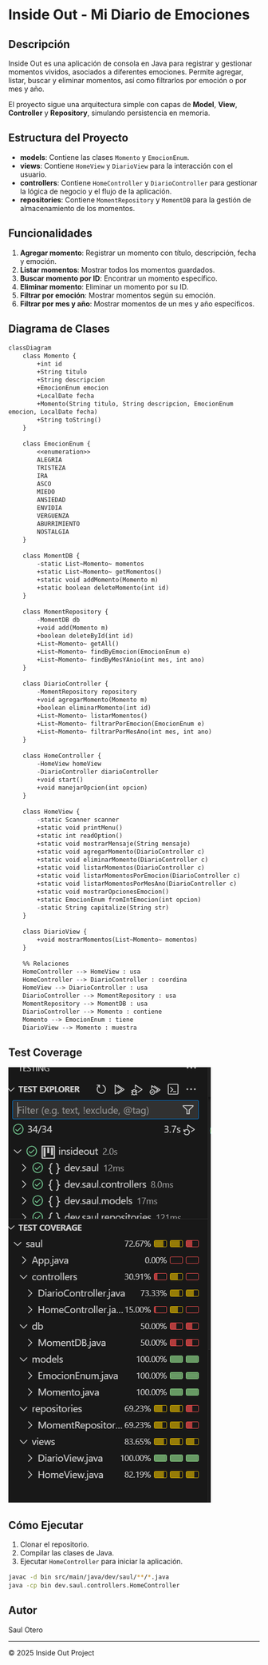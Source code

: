 # Inside Out - Mi Diario de Emociones

## Descripción

Inside Out es una aplicación de consola en Java para registrar y gestionar momentos vividos, asociados a diferentes emociones. Permite agregar, listar, buscar y eliminar momentos, así como filtrarlos por emoción o por mes y año.

El proyecto sigue una arquitectura simple con capas de **Model**, **View**, **Controller** y **Repository**, simulando persistencia en memoria.

## Estructura del Proyecto

- **models**: Contiene las clases `Momento` y `EmocionEnum`.
- **views**: Contiene `HomeView` y `DiarioView` para la interacción con el usuario.
- **controllers**: Contiene `HomeController` y `DiarioController` para gestionar la lógica de negocio y el flujo de la aplicación.
- **repositories**: Contiene `MomentRepository` y `MomentDB` para la gestión de almacenamiento de los momentos.

## Funcionalidades

1. **Agregar momento**: Registrar un momento con título, descripción, fecha y emoción.
2. **Listar momentos**: Mostrar todos los momentos guardados.
3. **Buscar momento por ID**: Encontrar un momento específico.
4. **Eliminar momento**: Eliminar un momento por su ID.
5. **Filtrar por emoción**: Mostrar momentos según su emoción.
6. **Filtrar por mes y año**: Mostrar momentos de un mes y año específicos.

## Diagrama de Clases

```mermaid
classDiagram
    class Momento {
        +int id
        +String titulo
        +String descripcion
        +EmocionEnum emocion
        +LocalDate fecha
        +Momento(String titulo, String descripcion, EmocionEnum emocion, LocalDate fecha)
        +String toString()
    }

    class EmocionEnum {
        <<enumeration>>
        ALEGRIA
        TRISTEZA
        IRA
        ASCO
        MIEDO
        ANSIEDAD
        ENVIDIA
        VERGUENZA
        ABURRIMIENTO
        NOSTALGIA
    }

    class MomentDB {
        -static List~Momento~ momentos
        +static List~Momento~ getMomentos()
        +static void addMomento(Momento m)
        +static boolean deleteMomento(int id)
    }

    class MomentRepository {
        -MomentDB db
        +void add(Momento m)
        +boolean deleteById(int id)
        +List~Momento~ getAll()
        +List~Momento~ findByEmocion(EmocionEnum e)
        +List~Momento~ findByMesYAnio(int mes, int ano)
    }

    class DiarioController {
        -MomentRepository repository
        +void agregarMomento(Momento m)
        +boolean eliminarMomento(int id)
        +List~Momento~ listarMomentos()
        +List~Momento~ filtrarPorEmocion(EmocionEnum e)
        +List~Momento~ filtrarPorMesAno(int mes, int ano)
    }

    class HomeController {
        -HomeView homeView
        -DiarioController diarioController
        +void start()
        +void manejarOpcion(int opcion)
    }

    class HomeView {
        -static Scanner scanner
        +static void printMenu()
        +static int readOption()
        +static void mostrarMensaje(String mensaje)
        +static void agregarMomento(DiarioController c)
        +static void eliminarMomento(DiarioController c)
        +static void listarMomentos(DiarioController c)
        +static void listarMomentosPorEmocion(DiarioController c)
        +static void listarMomentosPorMesAno(DiarioController c)
        +static void mostrarOpcionesEmocion()
        +static EmocionEnum fromIntEmocion(int opcion)
        -static String capitalize(String str)
    }

    class DiarioView {
        +void mostrarMomentos(List~Momento~ momentos)
    }

    %% Relaciones
    HomeController --> HomeView : usa
    HomeController --> DiarioController : coordina
    HomeView --> DiarioController : usa
    DiarioController --> MomentRepository : usa
    MomentRepository --> MomentDB : usa
    DiarioController --> Momento : contiene
    Momento --> EmocionEnum : tiene
    DiarioView --> Momento : muestra
```
## Test Coverage

![Test](./insideout/img/test.png)
## Cómo Ejecutar

1. Clonar el repositorio.
2. Compilar las clases de Java.
3. Ejecutar `HomeController` para iniciar la aplicación.

```bash
javac -d bin src/main/java/dev/saul/**/*.java
java -cp bin dev.saul.controllers.HomeController
```

## Autor

Saul Otero

---

© 2025 Inside Out Project

